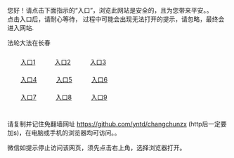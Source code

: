 您好！请点击下面指示的“入口”，浏览此网站是安全的，且为您带来平安。。 <br/>
点击入口后，请耐心等待， 过程中可能会出现无法打开的提示，请忽略，最终会进入网站. </br>

法轮大法在长春<br/>
<div style="padding:10px"><a style="margin:20px" target="_blank" href="https://dy5jg45ubn04j.cloudfront.net/2Qpsp?jyoixdsx" id="ccLink1" rel="nofollow">入口1</a> <a target="_blank" style="margin:20px" href="https://d1sxolwtriia3h.cloudfront.net/2Qpsp?ihczo" id="ccLink2" rel="nofollow">入口2</a> <a style="margin:20px" target="_blank" href="https://d2kjl1bib7bf74.cloudfront.net/2Qpsp?grjnvix" id="ccLink3" rel="nofollow">入口3</a></div>

<div style="padding:10px" ><a style="margin:20px" target="_blank" href="https://dy5jg45ubn04j.cloudfront.net/2Qpsp?jyoixdsx" id="ccLink4" rel="nofollow">入口4</a> <a style="margin:20px" href="https://d1sxolwtriia3h.cloudfront.net/2Qpsp?ihczo" target="_blank" id="ccLink5" rel="nofollow">入口5</a> <a style="margin:20px" href="https://d2kjl1bib7bf74.cloudfront.net/2Qpsp?grjnvix" target="_blank" id="ccLink6" rel="nofollow">入口6</a></div>

<div style="padding:10px"><a style="margin:20px" target="_blank" href="https://dy5jg45ubn04j.cloudfront.net/2Qpsp?jyoixdsx" id="ccLink7" rel="nofollow">入口7</a> <a style="margin:20px" href="https://d1sxolwtriia3h.cloudfront.net/2Qpsp?ihczo" target="_blank" id="ccLink8" rel="nofollow">入口8</a> <a style="margin:20px" target="_blank" href="https://d2kjl1bib7bf74.cloudfront.net/2Qpsp?grjnvix" id="ccLink9" rel="nofollow">入口9</a></div>

<br/>



请复制并记住免翻墙网址 https://github.com/yntd/changchunzx (http后一定要加s)，在电脑或手机的浏览器均可访问。。<br/>

微信如提示停止访问该网页，须先点击右上角，选择浏览器打开。
